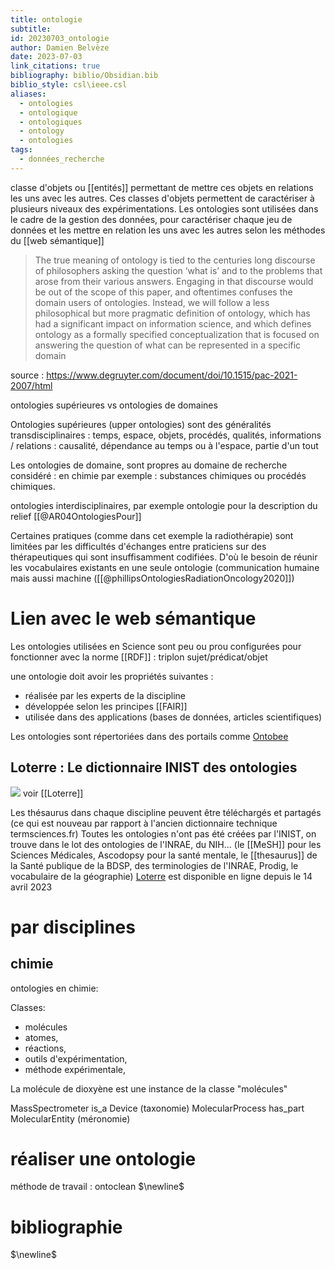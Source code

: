 ```yaml
---
title: ontologie
subtitle: 
id: 20230703_ontologie
author: Damien Belvèze
date: 2023-07-03
link_citations: true
bibliography: biblio/Obsidian.bib
biblio_style: csl\ieee.csl
aliases:
  - ontologies
  - ontologique
  - ontologiques
  - ontology
  - ontologies
tags:
  - données_recherche
---
```


classe d'objets ou [[entités]] permettant de mettre ces objets en relations les uns avec les autres. Ces classes d'objets permettent de caractériser à plusieurs niveaux des expérimentations. Les ontologies sont utilisées dans le cadre de la gestion des données, pour caractériser chaque jeu de données et les mettre en relation les uns avec les autres selon les méthodes du [[web sémantique]]

> The true meaning of ontology is tied to the centuries long discourse of philosophers asking the question ‘what is’ and to the problems that arose from their various answers. Engaging in that discourse would be out of the scope of this paper, and oftentimes confuses the domain users of ontologies. Instead, we will follow a less philosophical but more pragmatic definition of ontology, which has had a significant impact on information science, and which defines ontology as a formally specified conceptualization that is focused on answering the question of what can be represented in a specific domain

source : https://www.degruyter.com/document/doi/10.1515/pac-2021-2007/html 



ontologies supérieures vs ontologies de domaines

Ontologies supérieures (upper ontologies) sont des généralités transdisciplinaires : temps, espace, objets, procédés, qualités, informations / relations : causalité, dépendance au temps ou à l'espace, partie d'un tout

Les ontologies de domaine, sont propres au domaine de recherche considéré : 
en chimie par exemple : substances chimiques ou procédés chimiques. 

ontologies interdisciplinaires, par exemple ontologie pour la description du relief [[@AR04OntologiesPour]]

Certaines pratiques (comme dans cet exemple la radiothérapie) sont limitées par les difficultés d'échanges entre praticiens sur des thérapeutiques qui sont insuffisamment codifiées. D'où le besoin de réunir les vocabulaires existants en une seule ontologie (communication humaine mais aussi machine ([[@phillipsOntologiesRadiationOncology2020]])

# Lien avec le web sémantique

Les ontologies utilisées en Science sont peu ou prou configurées pour fonctionner avec la norme [[RDF]] : triplon sujet/prédicat/objet 

une ontologie doit avoir les propriétés suivantes : 
- réalisée par les experts de la discipline
- développée selon les principes [[FAIR]]
- utilisée dans des applications (bases de données, articles scientifiques)

Les ontologies sont répertoriées dans des portails comme [Ontobee](https://ontobee.org)

## Loterre : Le dictionnaire INIST des ontologies

![](images/loterre.png)
voir [[Loterre]]

Les thésaurus dans chaque discipline peuvent être téléchargés et partagés (ce qui est nouveau par rapport à l'ancien dictionnaire technique termsciences.fr)
Toutes les ontologies n'ont pas été créées par l'INIST, on trouve dans le lot des ontologies de l'INRAE, du NIH... (le [[MeSH]] pour les Sciences Médicales, Ascodopsy pour la santé mentale, le [[thesaurus]] de la Santé publique de la BDSP, des terminologies de l'INRAE, Prodig, le vocabulaire de la géographie)
[Loterre](https://www.loterre.fr/) est disponible en ligne depuis le 14 avril 2023
# par disciplines

## chimie

ontologies en chimie: 

Classes:
- molécules
- atomes, 
- réactions, 
- outils d'expérimentation, 
- méthode expérimentale, 

La molécule de dioxyène est une instance de la classe "molécules"

MassSpectrometer is_a Device (taxonomie)
MolecularProcess has_part MolecularEntity (méronomie)

# réaliser une ontologie

méthode de travail : ontoclean
$\newline$
# bibliographie
$\newline$






